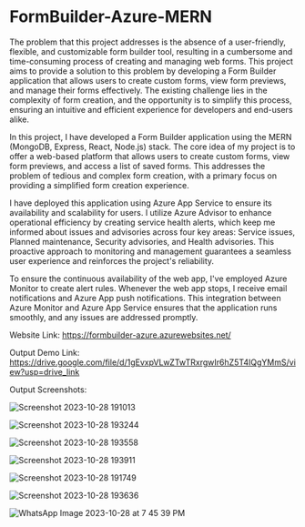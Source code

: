 # FormBuilder-Azure-MERN

The problem that this project addresses is the absence of a user-friendly, flexible, and customizable form builder tool, resulting in a cumbersome and time-consuming process of creating and managing web forms. This project aims to provide a solution to this problem by developing a Form Builder application that allows users to create custom forms, view form previews, and manage their forms effectively. The existing challenge lies in the complexity of form creation, and the opportunity is to simplify this process, ensuring an intuitive and efficient experience for developers and end-users alike.

In this project, I have developed a Form Builder application using the MERN (MongoDB, Express, React, Node.js) stack. The core idea of my project is to offer a web-based platform that allows users to create custom forms, view form previews, and access a list of saved forms. This addresses the problem of tedious and complex form creation, with a primary focus on providing a simplified form creation experience.

I have deployed this application using Azure App Service to ensure its availability and scalability for users. I utilize Azure Advisor to enhance operational efficiency by creating service health alerts, which keep me informed about issues and advisories across four key areas: Service issues, Planned maintenance, Security advisories, and Health advisories. This proactive approach to monitoring and management guarantees a seamless user experience and reinforces the project's reliability.

To ensure the continuous availability of the web app, I've employed Azure Monitor to create alert rules. Whenever the web app stops, I receive email notifications and Azure App push notifications. This integration between Azure Monitor and Azure App Service ensures that the application runs smoothly, and any issues are addressed promptly.

Website Link: https://formbuilder-azure.azurewebsites.net/

Output Demo Link: https://drive.google.com/file/d/1gEvxpVLwZTwTRxrgwIr6hZ5T4IQgYMmS/view?usp=drive_link

Output Screenshots:

![Screenshot 2023-10-28 191013](https://github.com/Gayathri-S-26/FormBuilder-Azure-MERN/assets/85394882/3d5e2a61-7cb4-4884-b768-677feffdb1a9)

![Screenshot 2023-10-28 193244](https://github.com/Gayathri-S-26/FormBuilder-Azure-MERN/assets/85394882/26da53ec-c801-4bae-8e2b-e3af9b7fb613)

![Screenshot 2023-10-28 193558](https://github.com/Gayathri-S-26/FormBuilder-Azure-MERN/assets/85394882/b3b2cd00-842d-4a79-b0c8-85324e15697c)

![Screenshot 2023-10-28 193911](https://github.com/Gayathri-S-26/FormBuilder-Azure-MERN/assets/85394882/ad988316-8738-4d14-951b-3113367e7344)

![Screenshot 2023-10-28 191749](https://github.com/Gayathri-S-26/FormBuilder-Azure-MERN/assets/85394882/d67d757e-fa4c-4454-b00f-19abb072ae88)

![Screenshot 2023-10-28 193636](https://github.com/Gayathri-S-26/FormBuilder-Azure-MERN/assets/85394882/f0f8e658-bfaa-4ee0-acea-093db1e60b51)

![WhatsApp Image 2023-10-28 at 7 45 39 PM](https://github.com/Gayathri-S-26/FormBuilder-Azure-MERN/assets/85394882/81a0c84f-22ce-4dee-9c72-914062c267a9)












